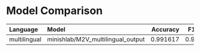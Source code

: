 # Model Comparison
| Language     | Model                             |   Accuracy |   F1 Score |
|:-------------|:----------------------------------|-----------:|-----------:|
| multilingual | minishlab/M2V_multilingual_output |   0.991617 |   0.991138 |